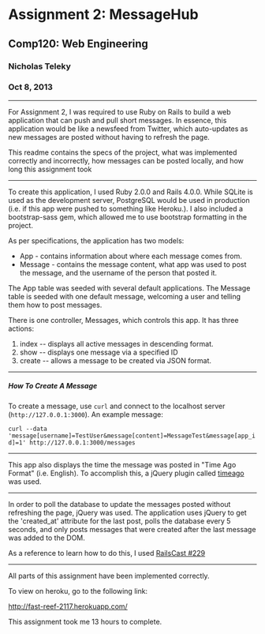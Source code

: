 Assignment 2: MessageHub
=====================================
## Comp120: Web Engineering ##
### Nicholas Teleky ###
### Oct 8, 2013 ###

- - - - - - - - - - - - - - - - - - -

For Assignment 2, I was required to use Ruby on Rails to build a web application that can 
push and pull short messages. In essence, this application would be like a newsfeed from Twitter, 
which auto-updates as new messages are posted without having to refresh the page.

This readme contains the specs of the project, what was implemented correctly and incorrectly, 
how messages can be posted locally, and how long this assignment took

- - - - - - - - - - - - - - - - - - - - -

To create this application, I used Ruby 2.0.0 and Rails 4.0.0. While SQLite is used as the 
development server, PostgreSQL would be used in production (i.e. if this app were pushed to 
something like Heroku.). I also included a bootstrap-sass gem, which allowed me to use bootstrap
formatting in the project.

As per specifications, the application has two models:
* App - contains information about where each message comes from.
* Message - contains the message content, what app was used to post the message, and the username
 of the person that posted it.

 The App table was seeded with several default applications. The Message table is seeded with one 
 default message, welcoming a user and telling them how to post messages.

 There is one controller, Messages, which controls this app. It has three actions:
  1. index -- displays all active messages in descending format.
  2. show -- displays one message via a specified ID
  3. create -- allows a message to be created via JSON format.

  - - - - - - - - - - - - - - - - - - - - - -

  ##### How To Create A Message #####

  To create a message, use `curl` and connect to the localhost server (`http://127.0.0.1:3000`). 
  An example message:


  ``curl --data 'message[username]=TestUser&message[content]=MessageTest&message[app_id]=1' http://127.0.0.1:3000/messages ``

  - - - - - - - - - - - - - - - - - - - - - - -

  This app also displays the time the message was posted in "Time Ago Format" (i.e. English).
  To accomplish this, a jQuery plugin called [timeago](http://timeago.yarp.com/) was used.

  - - - - - - - - - - - - - - - - - - - - - - - -

  In order to poll the database to update the messages posted without refreshing the page, jQuery was
  used. The application uses jQuery to get the 'created_at' attribute for the last post, polls the database every 5 seconds,
  and only posts messages that were created after the last message was added to the DOM.

  As a reference to learn how to do this, I used [RailsCast #229](http://railscasts.com/episodes/229-polling-for-changes)

  - - - - - - - - - - - - - - - - - - - - - - - -

  All parts of this assignment have been implemented correctly.

To view on heroku, go to the following link:

http://fast-reef-2117.herokuapp.com/

This assignment took me 13 hours to complete.